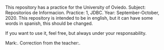 This repository has a practice for the University of Oviedo.
Subject: Repositorios de Informacion.
Practice: 1, JDBC.
Year: September-October, 2020.
This repository is intended to be in english, but it can have some words in spanish, this should be changed.


If you want to use it, feel free, but always under your responsability.


Mark:.
Correction from the teacher:.
